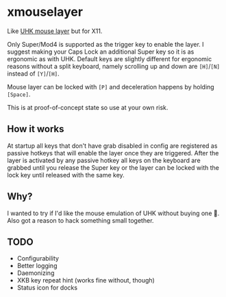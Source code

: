 xmouselayer
===========
Like [UHK mouse layer](https://ultimatehackingkeyboard.com/manuals/uhk60/mouse) but for X11.

Only Super/Mod4 is supported as the trigger key to enable the layer.
I suggest making your Caps Lock an additional Super key so it is as ergonomic as with UHK.
Default keys are slightly different for ergonomic reasons without a split keyboard, namely scrolling up and down are `[H]`/`[N]` instead of `[Y]`/`[H]`.

Mouse layer can be locked with `[P]` and deceleration happens by holding `[Space]`.

This is at proof-of-concept state so use at your own risk.

How it works
------------
At startup all keys that don't have grab disabled in config are registered as passive hotkeys that will enable the layer once they are triggered.
After the layer is activated by any passive hotkey all keys on the keyboard are grabbed until you release the Super key or the layer can be locked with the lock key until released with the same key.

Why?
----
I wanted to try if I'd like the mouse emulation of UHK without buying one 🤷.
Also got a reason to hack something small together.

TODO
----
- Configurability
- Better logging
- Daemonizing
- XKB key repeat hint (works fine without, though)
- Status icon for docks